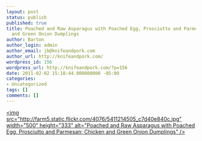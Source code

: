 ```yaml
---
layout: post
status: publish
published: true
title: Poached and Raw Asparagus with Poached Egg, Prosciutto and Parmesan; Chicken
  and Green Onion Dumplings
author: Barton
author_login: admin
author_email: jb@knifeandpork.com
author_url: http://knifeandpork.com/
wordpress_id: 156
wordpress_url: http://knifeandpork.com/?p=156
date: 2011-02-02 15:18:44.000000000 -05:00
categories:
- Uncategorized
tags: []
comments: []
---
```

<a href="http:&#47;&#47;www.flickr.com&#47;photos&#47;phy5ics&#47;5411214505&#47;" title="Poached and Raw Asparagus with Poached Egg, Prosciutto and Parmesan; Chicken and Green Onion Dumplings by phy5ics, on Flickr"><img src="http:&#47;&#47;farm5.static.flickr.com&#47;4076&#47;5411214505_c7d40e840c.jpg" width="500" height="333" alt="Poached and Raw Asparagus with Poached Egg, Prosciutto and Parmesan; Chicken and Green Onion Dumplings" &#47;></a>
